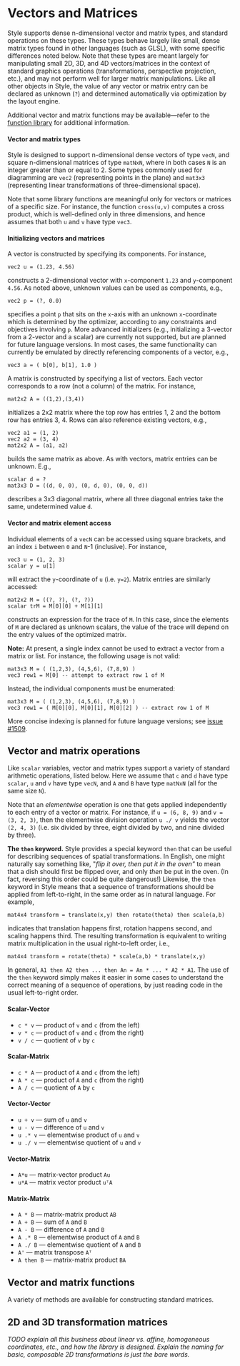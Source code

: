 # Vectors and Matrices

Style supports dense n-dimensional vector and matrix types, and standard operations on these types. These types behave largely like small, dense matrix types found in other languages (such as GLSL), with some specific differences noted below. Note that these types are meant largely for manipulating small 2D, 3D, and 4D vectors/matrices in the context of standard graphics operations (transformations, perspective projection, etc.), and may not perform well for larger matrix manipulations. Like all other objects in Style, the value of any vector or matrix entry can be declared as unknown (`?`) and determined automatically via optimization by the layout engine.

Additional vector and matrix functions may be available—refer to the [function library](functions) for additional information.

#### Vector and matrix types

Style is designed to support n-dimensional dense vectors of type `vecN`, and square n-dimensional matrices of type `matNxN`, where in both cases `N` is an integer greater than or equal to 2.  Some types commonly used for diagramming are `vec2` (representing points in the plane) and `mat3x3` (representing linear transformations of three-dimensional space).

Note that some library functions are meaningful only for vectors or matrices of a specific size.  For instance, the function `cross(u,v)` computes a cross product, which is well-defined only in three dimensions, and hence assumes that both `u` and `v` have type `vec3`.

#### Initializing vectors and matrices

A vector is constructed by specifying its components. For instance,

```style
vec2 u = (1.23, 4.56)
```

constructs a 2-dimensional vector with `x`-component `1.23` and `y`-component `4.56`. As noted above, unknown values can be used as components, e.g.,

```style
vec2 p = (?, 0.0)
```

specifies a point `p` that sits on the `x`-axis with an unknown `x`-coordinate which is determined by the optimizer, according to any constraints and objectives involving `p`. More advanced initializers (e.g., initializing a 3-vector from a 2-vector and a scalar) are currently not supported, but are planned for future language versions. In most cases, the same functionality can currently be emulated by directly referencing components of a vector, e.g.,

```style
vec3 a = ( b[0], b[1], 1.0 )
```

A matrix is constructed by specifying a list of vectors. Each vector corresponds to a row (not a column) of the matrix. For instance,

```style
mat2x2 A = ((1,2),(3,4))
```

initializes a 2x2 matrix where the top row has entries 1, 2 and the bottom row has entries 3, 4. Rows can also reference existing vectors, e.g.,

```style
vec2 a1 = (1, 2)
vec2 a2 = (3, 4)
mat2x2 A = (a1, a2)
```

builds the same matrix as above. As with vectors, matrix entries can be unknown. E.g.,

```style
scalar d = ?
mat3x3 D = ((d, 0, 0), (0, d, 0), (0, 0, d))
```

describes a 3x3 diagonal matrix, where all three diagonal entries take the same, undetermined value `d`.

#### Vector and matrix element access

Individual elements of a `vecN` can be accessed using square brackets, and an index `i` between `0` and `N`-1 (inclusive). For instance,

```style
vec3 u = (1, 2, 3)
scalar y = u[1]
```

will extract the `y`-coordinate of `u` (i.e. `y=2`). Matrix entries are similarly accessed:

```style
mat2x2 M = ((?, ?), (?, ?))
scalar trM = M[0][0] + M[1][1]
```

constructs an expression for the trace of `M`. In this case, since the elements of `M` are declared as unknown scalars, the value of the trace will depend on the entry values of the optimized matrix.

**Note:** At present, a single index cannot be used to extract a vector from a matrix or list.  For instance, the following usage is not valid:

```style
mat3x3 M = ( (1,2,3), (4,5,6), (7,8,9) )
vec3 row1 = M[0] -- attempt to extract row 1 of M
```

Instead, the individual components must be enumerated:

```style
mat3x3 M = ( (1,2,3), (4,5,6), (7,8,9) )
vec3 row1 = ( M[0][0], M[0][1], M[0][2] ) -- extract row 1 of M
```

More concise indexing is planned for future language versions; see [issue #1509](https://github.com/penrose/penrose/issues/1509).


## Vector and matrix operations

Like `scalar` variables, vector and matrix types support a variety of standard arithmetic operations, listed below.  Here we assume that `c` and `d` have type `scalar`, `u` and `v` have type `vecN`, and `A` and `B` have type `matNxN` (all for the same size `N`).

Note that an _elementwise_ operation is one that gets applied independently to each entry of a vector or matrix. For instance, if `u = (6, 8, 9)` and `v = (3, 2, 3)`, then the elementwise division operation `u ./ v` yields the vector `(2, 4, 3)` (i.e. six divided by three, eight divided by two, and nine divided by three).

**The `then` keyword.** Style provides a special keyword `then` that can be useful for describing sequences of spatial transformations.  In English, one might naturally say something like, "_flip it over, then put it in the oven"_ to mean that a dish should first be flipped over, and only _then_ be put in the oven.  (In fact, reversing this order could be quite dangerous!)  Likewise, the `then` keyword in Style means that a sequence of transformations should be applied from left-to-right, in the same order as in natural language.  For example,

```style
mat4x4 transform = translate(x,y) then rotate(theta) then scale(a,b)
```

indicates that translation happens first, rotation happens second, and scaling happens third.  The resulting transformation is equivalent to writing matrix multiplication in the usual right-to-left order, i.e.,

```style
mat4x4 transform = rotate(theta) * scale(a,b) * translate(x,y)
```

In general, `A1 then A2 then ... then An = An * ... * A2 * A1`.  The use of the `then` keyword simply makes it easier in some cases to understand the correct meaning of a sequence of operations, by just reading code in the usual left-to-right order.

#### Scalar-Vector

- `c * v` — product of `v` and `c` (from the left)
- `v * c` — product of `v` and `c` (from the right)
- `v / c` — quotient of `v` by `c`

#### Scalar-Matrix

- `c * A` — product of `A` and `c` (from the left)
- `A * c` — product of `A` and `c` (from the right)
- `A / c` — quotient of `A` by `c`

#### Vector-Vector

- `u + v` — sum of `u` and `v`
- `u - v` — difference of `u` and `v`
- `u .* v` — elementwise product of `u` and `v`
- `u ./ v` — elementwise quotient of `u` and `v`

#### Vector-Matrix

- `A*u` — matrix-vector product `Au`
- `u*A` — matrix vector product `uᵀA`

#### Matrix-Matrix

- `A * B` — matrix-matrix product `AB`
- `A + B` — sum of `A` and `B`
- `A - B` — difference of `A` and `B`
- `A .* B` — elementwise product of `A` and `B`
- `A ./ B` — elementwise quotient of `A` and `B`
- `A'` — matrix transpose `Aᵀ`
- `A then B` — matrix-matrix product `BA`

## Vector and matrix functions

A variety of methods are available for constructing standard matrices.

## 2D and 3D transformation matrices

_TODO explain all this business about linear vs. affine, homogeneous coordinates, etc., and how the library is designed.  Explain the naming for basic, composable 2D transformations is just the bare words._

